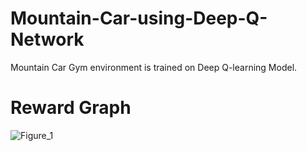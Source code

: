 # Mountain-Car-using-Deep-Q-Network
Mountain Car Gym environment is trained on Deep Q-learning Model.


# Reward Graph
![Figure_1](https://user-images.githubusercontent.com/51056070/123478722-a676cb00-d621-11eb-9b33-827a68462479.png)
